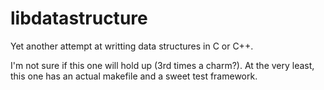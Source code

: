 # libdatastructure

Yet another attempt at writting data structures in C or C++.

I'm not sure if this one will hold up (3rd times a charm?). At
the very least, this one has an actual makefile and a sweet test
framework.
